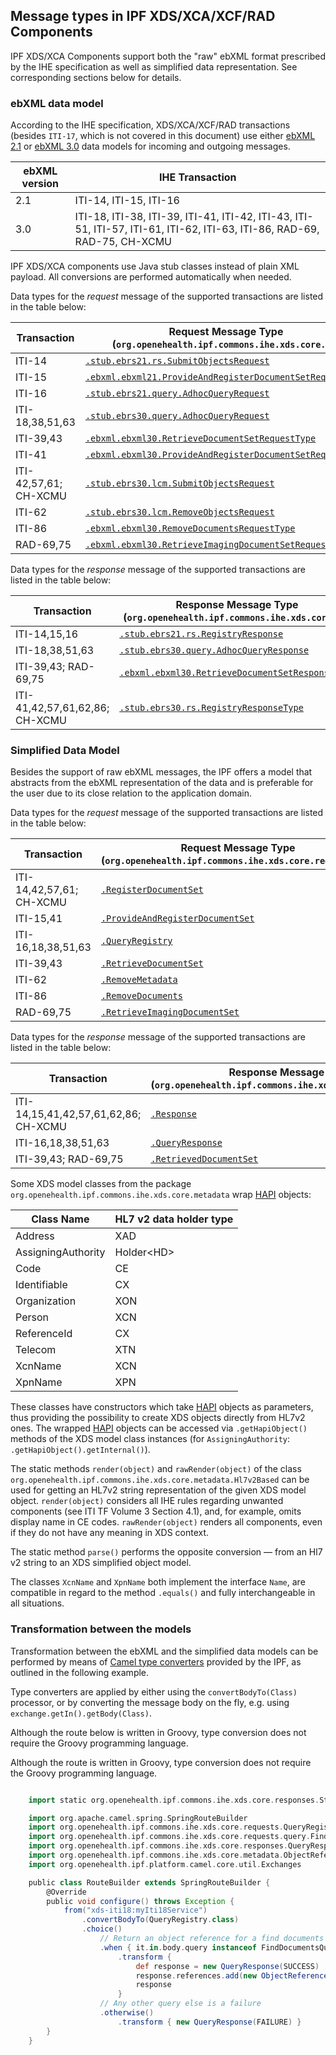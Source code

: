 ## Message types in IPF XDS/XCA/XCF/RAD Components

IPF XDS/XCA Components support both the "raw" ebXML format prescribed by the IHE specification as well as simplified data representation.
See corresponding sections below for details.

### ebXML data model

According to the IHE specification, XDS/XCA/XCF/RAD transactions (besides `ITI-17`, which is not covered in this document)
use either [ebXML 2.1](http://www.oasis-open.org/committees/regrep/documents/2.1/) or
[ebXML 3.0](http://www.oasis-open.org/committees/regrep/documents/3.0/) data models for incoming and outgoing messages.

| ebXML version | IHE Transaction
|---------------|-----------------------------------------------------
| 2.1           | ITI-14, ITI-15, ITI-16
| 3.0           | ITI-18, ITI-38, ITI-39, ITI-41, ITI-42, ITI-43, ITI-51, ITI-57, ITI-61, ITI-62, ITI-63, ITI-86, RAD-69, RAD-75, CH-XCMU

IPF XDS/XCA components use Java stub classes instead of plain XML payload. All conversions are performed automatically when needed.


Data types for the *request* message of the supported transactions are listed in the table below:

| Transaction           | Request Message Type (`org.openehealth.ipf.commons.ihe.xds.core...`)
|-----------------------|--------------------------------------------------------------------------------------------------
| ITI-14 	            | [`.stub.ebrs21.rs.SubmitObjectsRequest`](../apidocs/org/openehealth/ipf/commons/ihe/xds/core/stub/ebrs21/rs/SubmitObjectsRequest.html)
| ITI-15 	            | [`.ebxml.ebxml21.ProvideAndRegisterDocumentSetRequestType`](../apidocs/org/openehealth/ipf/commons/ihe/xds/core/ebxml/ebxml21/ProvideAndRegisterDocumentSetRequestType.html)
| ITI-16 	            | [`.stub.ebrs21.query.AdhocQueryRequest`](../apidocs/org/openehealth/ipf/commons/ihe/xds/core/stub/ebrs21/query/AdhocQueryRequest.html)
| ITI-18,38,51,63       | [`.stub.ebrs30.query.AdhocQueryRequest`](../apidocs/org/openehealth/ipf/commons/ihe/xds/core/stub/ebrs30/query/AdhocQueryRequest.html)
| ITI-39,43 	        | [`.ebxml.ebxml30.RetrieveDocumentSetRequestType`](../apidocs/org/openehealth/ipf/commons/ihe/xds/core/ebxml/ebxml30/RetrieveDocumentSetRequestType.html)
| ITI-41 	            | [`.ebxml.ebxml30.ProvideAndRegisterDocumentSetRequestType`](../apidocs/org/openehealth/ipf/commons/ihe/xds/core/ebxml/ebxml30/ProvideAndRegisterDocumentSetRequestType.html)
| ITI-42,57,61; CH-XCMU | [`.stub.ebrs30.lcm.SubmitObjectsRequest`](../apidocs/org/openehealth/ipf/commons/ihe/xds/core/stub/ebrs30/lcm/SubmitObjectsRequest.html)
| ITI-62 	            | [`.stub.ebrs30.lcm.RemoveObjectsRequest`](../apidocs/org/openehealth/ipf/commons/ihe/xds/core/stub/ebrs30/lcm/RemoveObjectsRequest.html)
| ITI-86                | [`.ebxml.ebxml30.RemoveDocumentsRequestType`](../apidocs/org/openehealth/ipf/commons/ihe/xds/core/ebxml/ebxml30/RemoveDocumentsRequestType.html)          
| RAD-69,75 	        | [`.ebxml.ebxml30.RetrieveImagingDocumentSetRequestType`](../apidocs/org/openehealth/ipf/commons/ihe/xds/core/ebxml/ebxml30/RetrieveImagingDocumentSetRequestType.html)


Data types for the *response* message of the supported transactions are listed in the table below:

| Transaction                    | Response Message Type (`org.openehealth.ipf.commons.ihe.xds.core...`)
|--------------------------------|--------------------------------------------------------------------------------------------------
| ITI-14,15,16                   | [`.stub.ebrs21.rs.RegistryResponse`](../apidocs/org/openehealth/ipf/commons/ihe/xds/core/stub/ebrs21/rs/RegistryResponse.html)
| ITI-18,38,51,63                | [`.stub.ebrs30.query.AdhocQueryResponse`](../apidocs/org/openehealth/ipf/commons/ihe/xds/core/stub/ebrs30/query/AdhocQueryResponse.html)
| ITI-39,43; RAD-69,75           | [`.ebxml.ebxml30.RetrieveDocumentSetResponseType`](../apidocs/org/openehealth/ipf/commons/ihe/xds/core/ebxml/ebxml30/RetrieveDocumentSetResponseType.html)
| ITI-41,42,57,61,62,86; CH-XCMU | [`.stub.ebrs30.rs.RegistryResponseType`](../apidocs/org/openehealth/ipf/commons/ihe/xds/core/stub/ebrs30/rs/RegistryResponseType.html)


### Simplified Data Model

Besides the support of raw ebXML messages, the IPF offers a model that abstracts from the ebXML representation of the data
and is preferable for the user due to its close relation to the application domain.

Data types for the *request* message of the supported transactions are listed in the table below:

| Transaction              | Request Message Type (`org.openehealth.ipf.commons.ihe.xds.core.requests...`)
|--------------------------|--------------------------------------------------------------------------------------------------
| ITI-14,42,57,61; CH-XCMU | [`.RegisterDocumentSet`](../apidocs/org/openehealth/ipf/commons/ihe/xds/core/requests/RegisterDocumentSet.html)
| ITI-15,41                | [`.ProvideAndRegisterDocumentSet`](../apidocs/org/openehealth/ipf/commons/ihe/xds/core/requests/ProvideAndRegisterDocumentSet.html)
| ITI-16,18,38,51,63       | [`.QueryRegistry`](../apidocs/org/openehealth/ipf/commons/ihe/xds/core/requests/QueryRegistry.html)
| ITI-39,43 	           | [`.RetrieveDocumentSet`](../apidocs/org/openehealth/ipf/commons/ihe/xds/core/requests/RetrieveDocumentSet.html)
| ITI-62 	               | [`.RemoveMetadata`](../apidocs/org/openehealth/ipf/commons/ihe/xds/core/requests/RemoveMetadata.html)
| ITI-86       	           | [`.RemoveDocuments`](../apidocs/org/openehealth/ipf/commons/ihe/xds/core/requests/RemoveDocuments.html)
| RAD-69,75 	           | [`.RetrieveImagingDocumentSet`](../apidocs/org/openehealth/ipf/commons/ihe/xds/core/requests/RetrieveImagingDocumentSet.html)

Data types for the *response* message of the supported transactions are listed in the table below:

| Transaction                          | Response Message Type (`org.openehealth.ipf.commons.ihe.xds.core.responses...`)
|--------------------------------------|--------------------------------------------------------------------------------------------------
| ITI-14,15,41,42,57,61,62,86; CH-XCMU | [`.Response`](../apidocs/org/openehealth/ipf/commons/ihe/xds/core/responses/Response.html)
| ITI-16,18,38,51,63                   | [`.QueryResponse`](../apidocs/org/openehealth/ipf/commons/ihe/xds/core/responses/QueryResponse.html)
| ITI-39,43; RAD-69,75                 | [`.RetrievedDocumentSet`](../staging/apidocs/org/openehealth/ipf/commons/ihe/xds/core/responses/RetrievedDocumentSet.html)

Some XDS model classes from the package `org.openehealth.ipf.commons.ihe.xds.core.metadata` wrap [HAPI] objects:

| Class Name         | HL7 v2 data holder type
|--------------------|------------------------------
| Address            | XAD
| AssigningAuthority | Holder&lt;HD&gt;
| Code               | CE
| Identifiable       | CX
| Organization       | XON
| Person             | XCN
| ReferenceId        | CX
| Telecom            | XTN
| XcnName            | XCN
| XpnName            | XPN

These classes have constructors which take [HAPI] objects as parameters, thus providing the possibility to create XDS objects
directly from HL7v2 ones. The wrapped [HAPI] objects can be accessed via `.getHapiObject()` methods of the XDS model class instances
(for `AssigningAuthority`: `.getHapiObject().getInternal()`).

The static methods `render(object)` and `rawRender(object)` of the class `org.openehealth.ipf.commons.ihe.xds.core.metadata.Hl7v2Based`
can be used for getting an HL7v2 string representation of the given XDS model object.
`render(object)` considers all IHE rules regarding unwanted components (see ITI TF Volume 3 Section 4.1), and, for example,
omits display name in CE codes. `rawRender(object)` renders all components, even if they do not have any meaning in XDS context.

The static method `parse()` performs the opposite conversion — from an Hl7 v2 string to an XDS simplified object model.

The classes `XcnName` and `XpnName` both implement the interface `Name`, are compatible in regard to the method `.equals()`
and fully interchangeable in all situations.


### Transformation between the models

Transformation between the ebXML and the simplified data models can be performed by means of
[Camel type converters](https://camel.apache.org/type-converter.html) provided by the IPF, as outlined in the following example.

Type converters are applied by either using the `convertBodyTo(Class)` processor, or by converting the message body on the fly,
e.g. using `exchange.getIn().getBody(Class)`.

Although the route below is written in Groovy, type conversion does not require the Groovy programming language.

Although the route is written in Groovy, type conversion does not require the Groovy programming language.

```groovy

    import static org.openehealth.ipf.commons.ihe.xds.core.responses.Status.*

    import org.apache.camel.spring.SpringRouteBuilder
    import org.openehealth.ipf.commons.ihe.xds.core.requests.QueryRegistry
    import org.openehealth.ipf.commons.ihe.xds.core.requests.query.FindDocumentsQuery
    import org.openehealth.ipf.commons.ihe.xds.core.responses.QueryResponse
    import org.openehealth.ipf.commons.ihe.xds.core.metadata.ObjectReference
    import org.openehealth.ipf.platform.camel.core.util.Exchanges

    public class RouteBuilder extends SpringRouteBuilder {
        @Override
        public void configure() throws Exception {
            from("xds-iti18:myIti18Service")
                .convertBodyTo(QueryRegistry.class)
                .choice()
                    // Return an object reference for a find documents query
                    .when { it.in.body.query instanceof FindDocumentsQuery }
                        .transform {
                            def response = new QueryResponse(SUCCESS)
                            response.references.add(new ObjectReference('document01'))
                            response
                        }
                    // Any other query else is a failure
                    .otherwise()
                        .transform { new QueryResponse(FAILURE) }
        }
    }

```

[HAPI]: https://hapifhir.github.io/hapi-hl7v2